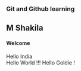 ### Git and Github learning

## M Shakila
#### Welcome

Hello India  
Hello World !!!
Hello Goldie !
